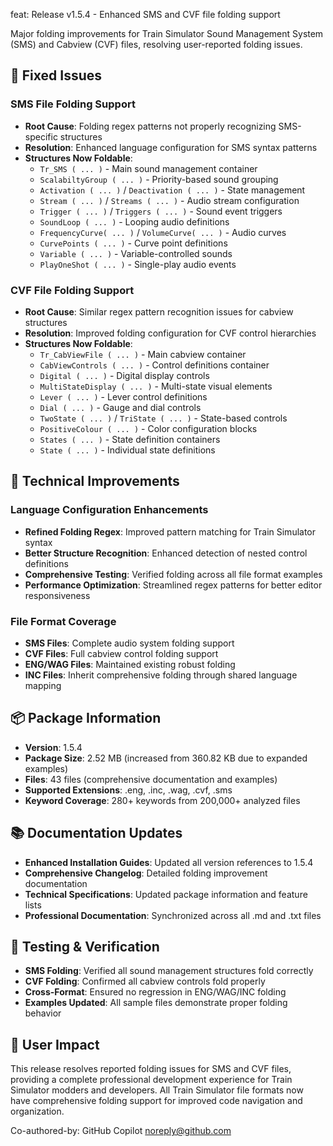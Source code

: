feat: Release v1.5.4 - Enhanced SMS and CVF file folding support

Major folding improvements for Train Simulator Sound Management System (SMS) and Cabview (CVF) files, resolving user-reported folding issues.

## 🔧 Fixed Issues

### SMS File Folding Support
- **Root Cause**: Folding regex patterns not properly recognizing SMS-specific structures
- **Resolution**: Enhanced language configuration for SMS syntax patterns
- **Structures Now Foldable**:
  - `Tr_SMS ( ... )` - Main sound management container
  - `ScalabiltyGroup ( ... )` - Priority-based sound grouping
  - `Activation ( ... )` / `Deactivation ( ... )` - State management
  - `Stream ( ... )` / `Streams ( ... )` - Audio stream configuration
  - `Trigger ( ... )` / `Triggers ( ... )` - Sound event triggers
  - `SoundLoop ( ... )` - Looping audio definitions
  - `FrequencyCurve( ... )` / `VolumeCurve( ... )` - Audio curves
  - `CurvePoints ( ... )` - Curve point definitions
  - `Variable ( ... )` - Variable-controlled sounds
  - `PlayOneShot ( ... )` - Single-play audio events

### CVF File Folding Support  
- **Root Cause**: Similar regex pattern recognition issues for cabview structures
- **Resolution**: Improved folding configuration for CVF control hierarchies
- **Structures Now Foldable**:
  - `Tr_CabViewFile ( ... )` - Main cabview container
  - `CabViewControls ( ... )` - Control definitions container
  - `Digital ( ... )` - Digital display controls
  - `MultiStateDisplay ( ... )` - Multi-state visual elements
  - `Lever ( ... )` - Lever control definitions
  - `Dial ( ... )` - Gauge and dial controls
  - `TwoState ( ... )` / `TriState ( ... )` - State-based controls
  - `PositiveColour ( ... )` - Color configuration blocks
  - `States ( ... )` - State definition containers
  - `State ( ... )` - Individual state definitions

## 🚀 Technical Improvements

### Language Configuration Enhancements
- **Refined Folding Regex**: Improved pattern matching for Train Simulator syntax
- **Better Structure Recognition**: Enhanced detection of nested control definitions
- **Comprehensive Testing**: Verified folding across all file format examples
- **Performance Optimization**: Streamlined regex patterns for better editor responsiveness

### File Format Coverage
- **SMS Files**: Complete audio system folding support
- **CVF Files**: Full cabview control folding support  
- **ENG/WAG Files**: Maintained existing robust folding
- **INC Files**: Inherit comprehensive folding through shared language mapping

## 📦 Package Information
- **Version**: 1.5.4
- **Package Size**: 2.52 MB (increased from 360.82 KB due to expanded examples)
- **Files**: 43 files (comprehensive documentation and examples)
- **Supported Extensions**: .eng, .inc, .wag, .cvf, .sms
- **Keyword Coverage**: 280+ keywords from 200,000+ analyzed files

## 📚 Documentation Updates
- **Enhanced Installation Guides**: Updated all version references to 1.5.4
- **Comprehensive Changelog**: Detailed folding improvement documentation
- **Technical Specifications**: Updated package information and feature lists
- **Professional Documentation**: Synchronized across all .md and .txt files

## 🧪 Testing & Verification
- **SMS Folding**: Verified all sound management structures fold correctly
- **CVF Folding**: Confirmed all cabview controls fold properly
- **Cross-Format**: Ensured no regression in ENG/WAG/INC folding
- **Examples Updated**: All sample files demonstrate proper folding behavior

## 🎯 User Impact
This release resolves reported folding issues for SMS and CVF files, providing a complete professional development experience for Train Simulator modders and developers. All Train Simulator file formats now have comprehensive folding support for improved code navigation and organization.

Co-authored-by: GitHub Copilot <noreply@github.com>